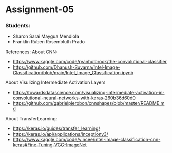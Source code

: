# Assignment-05
### Students:
- Sharon Sarai Maygua Mendiola
- Franklin Ruben Rosembluth Prado


References:
About CNN:
- https://www.kaggle.com/code/ryanholbrook/the-convolutional-classifier
- https://github.com/Dhanush-Suvarna/Intel-Image-Classification/blob/main/Intel_Image_Classification.ipynb

About Visulizing Intermediate Activation Layers
- https://towardsdatascience.com/visualizing-intermediate-activation-in-convolutional-neural-networks-with-keras-260b36d60d0
- https://github.com/gabrielpierobon/cnnshapes/blob/master/README.md

About TransferLearning:
- https://keras.io/guides/transfer_learning/
- https://keras.io/api/applications/inceptionv3/
- https://www.kaggle.com/code/vincee/intel-image-classification-cnn-keras#Fine-Tuning-VGG-ImageNet
